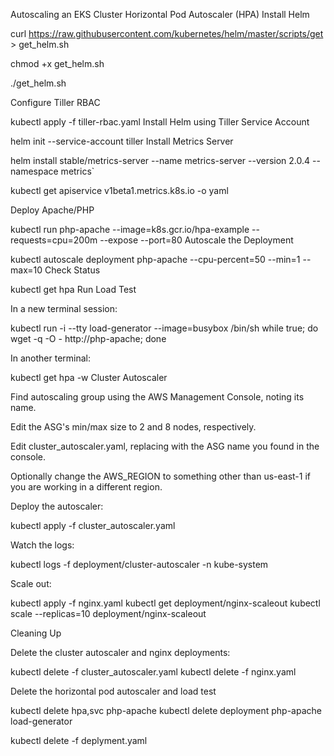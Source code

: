 Autoscaling an EKS Cluster
Horizontal Pod Autoscaler (HPA)
Install Helm

curl https://raw.githubusercontent.com/kubernetes/helm/master/scripts/get > get_helm.sh

chmod +x get_helm.sh

./get_helm.sh

Configure Tiller RBAC

kubectl apply -f tiller-rbac.yaml
Install Helm using Tiller Service Account

helm init --service-account tiller
Install Metrics Server

helm install stable/metrics-server --name metrics-server --version 2.0.4 --namespace metrics`

kubectl get apiservice v1beta1.metrics.k8s.io -o yaml

Deploy Apache/PHP

kubectl run php-apache --image=k8s.gcr.io/hpa-example --requests=cpu=200m --expose --port=80
Autoscale the Deployment

kubectl autoscale deployment php-apache --cpu-percent=50 --min=1 --max=10
Check Status

kubectl get hpa
Run Load Test

In a new terminal session:

kubectl run -i --tty load-generator --image=busybox /bin/sh
while true; do wget -q -O - http://php-apache; done

In another terminal:

kubectl get hpa -w
Cluster Autoscaler

Find autoscaling group using the AWS Management Console, noting its name.

Edit the ASG's min/max size to 2 and 8 nodes, respectively.

Edit cluster_autoscaler.yaml, replacing <AUTOSCALING GROUP NAME> with the ASG name you found in the console.

Optionally change the AWS_REGION to something other than us-east-1 if you are working in a different region.

Deploy the autoscaler:

kubectl apply -f cluster_autoscaler.yaml

Watch the logs:

kubectl logs -f deployment/cluster-autoscaler -n kube-system

Scale out:

kubectl apply -f nginx.yaml
kubectl get deployment/nginx-scaleout
kubectl scale --replicas=10 deployment/nginx-scaleout

Cleaning Up

Delete the cluster autoscaler and nginx deployments:

kubectl delete -f cluster_autoscaler.yaml
kubectl delete -f nginx.yaml

Delete the horizontal pod autoscaler and load test

kubectl delete hpa,svc php-apache
kubectl delete deployment php-apache load-generator

kubectl delete -f deplyment.yaml
